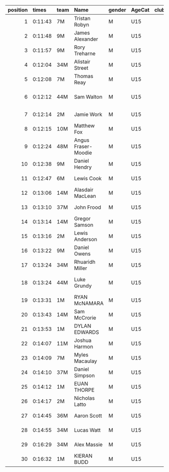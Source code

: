 |   position | times   | team   | Name                | gender   | AgeCat   |   clubnumber | Club name            | Website                                    |   finishPosition |
|-----------:|:--------|:-------|:--------------------|:---------|:---------|-------------:|:---------------------|:-------------------------------------------|-----------------:|
|          1 | 0:11:43 | 7M     | Tristan Robyn       | M        | U15      |            7 | Giffnock North AC    | https://www.giffnocknorth.co.uk/           |                1 |
|          2 | 0:11:48 | 9M     | James Alexander     | M        | U15      |            9 | Garscube Harriers    | https://www.garscubeharriers.org.uk/       |                2 |
|          3 | 0:11:57 | 9M     | Rory Treharne       | M        | U15      |            9 | Garscube Harriers    | https://www.garscubeharriers.org.uk/       |                3 |
|          4 | 0:12:04 | 34M    | Alistair Street     | M        | U15      |           34 | Kilbarchan AAC       | https://kilbarchanaac.org.uk/              |                4 |
|          5 | 0:12:08 | 7M     | Thomas Reay         | M        | U15      |            7 | Giffnock North AC    | https://www.giffnocknorth.co.uk/           |                5 |
|          6 | 0:12:12 | 44M    | Sam Walton          | M        | U15      |           44 | North Ayrshire AAC   | https://naathletics.co.uk/                 |                6 |
|          7 | 0:12:14 | 2M     | Jamie Work          | M        | U15      |            2 | Kilmarnock H&AC      | http://www.kilmarnockharriers.com/         |                7 |
|          8 | 0:12:15 | 10M    | Matthew Fox         | M        | U15      |           10 | Shettleston Harriers | http://shettlestonharriers.org.uk/         |                8 |
|          9 | 0:12:24 | 48M    | Angus Fraser-Moodie | M        | U15      |           48 | Springburn Harriers  | https://www.springburnharriers.co.uk/      |                9 |
|         10 | 0:12:38 | 9M     | Daniel Hendry       | M        | U15      |            9 | Garscube Harriers    | https://www.garscubeharriers.org.uk/       |               10 |
|         11 | 0:12:47 | 6M     | Lewis Cook          | M        | U15      |            6 | Cambuslang Harriers  | https://cambuslangharriers.org/            |               11 |
|         12 | 0:13:06 | 14M    | Alasdair MacLean    | M        | U15      |           14 | Ayr Seaforth AC      | https://www.ayrseaforth.co.uk/             |               12 |
|         13 | 0:13:10 | 37M    | John Frood          | M        | U15      |           37 | Law & District AAC   | http://www.lawaac.co.uk/                   |               13 |
|         14 | 0:13:14 | 14M    | Gregor Samson       | M        | U15      |           14 | Ayr Seaforth AC      | https://www.ayrseaforth.co.uk/             |               14 |
|         15 | 0:13:16 | 2M     | Lewis Anderson      | M        | U15      |            2 | Kilmarnock H&AC      | http://www.kilmarnockharriers.com/         |               15 |
|         16 | 0:13:22 | 9M     | Daniel Owens        | M        | U15      |            9 | Garscube Harriers    | https://www.garscubeharriers.org.uk/       |               16 |
|         17 | 0:13:24 | 34M    | Rhuaridh Miller     | M        | U15      |           34 | Kilbarchan AAC       | https://kilbarchanaac.org.uk/              |               17 |
|         18 | 0:13:24 | 44M    | Luke Grundy         | M        | U15      |           44 | North Ayrshire AAC   | https://naathletics.co.uk/                 |               18 |
|         19 | 0:13:31 | 1M     | RYAN McNAMARA       | M        | U15      |            1 | East Kilbride AC     | http://www.ekac.org.uk/                    |               19 |
|         20 | 0:13:43 | 14M    | Sam McCrorie        | M        | U15      |           14 | Ayr Seaforth AC      | https://www.ayrseaforth.co.uk/             |               22 |
|         21 | 0:13:53 | 1M     | DYLAN EDWARDS       | M        | U15      |            1 | East Kilbride AC     | http://www.ekac.org.uk/                    |               24 |
|         22 | 0:14:07 | 11M    | Joshua Harmon       | M        | U15      |           11 | Airdrie Harriers     | http://airdrieharriers.org/                |               25 |
|         23 | 0:14:09 | 7M     | Myles Macaulay      | M        | U15      |            7 | Giffnock North AC    | https://www.giffnocknorth.co.uk/           |               26 |
|         24 | 0:14:10 | 37M    | Daniel Simpson      | M        | U15      |           37 | Law & District AAC   | http://www.lawaac.co.uk/                   |               27 |
|         25 | 0:14:12 | 1M     | EUAN THORPE         | M        | U15      |            1 | East Kilbride AC     | http://www.ekac.org.uk/                    |               29 |
|         26 | 0:14:17 | 2M     | Nicholas Latto      | M        | U15      |            2 | Kilmarnock H&AC      | http://www.kilmarnockharriers.com/         |               31 |
|         27 | 0:14:45 | 36M    | Aaron Scott         | M        | U15      |           36 | Larkhall YMCA        | https://www.facebook.com/larkhallharriers/ |               33 |
|         28 | 0:14:55 | 34M    | Lucas Watt          | M        | U15      |           34 | Kilbarchan AAC       | https://kilbarchanaac.org.uk/              |               35 |
|         29 | 0:16:29 | 34M    | Alex Massie         | M        | U15      |           34 | Kilbarchan AAC       | https://kilbarchanaac.org.uk/              |               48 |
|         30 | 0:16:32 | 1M     | KIERAN BUDD         | M        | U15      |            1 | East Kilbride AC     | http://www.ekac.org.uk/                    |               50 |
